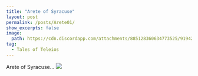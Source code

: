 ```yaml
---
title: "Arete of Syracuse"
layout: post
permalink: /posts/Arete01/
show_excerpts: false
image:
  path: https://cdn.discordapp.com/attachments/885128360634773525/919421485515423775/Art3x.png
tag:
  - Tales of Teleios
---
```

Arete of Syracuse...
![](https://cdn.discordapp.com/attachments/885128360634773525/919421485515423775/Art3x.png)